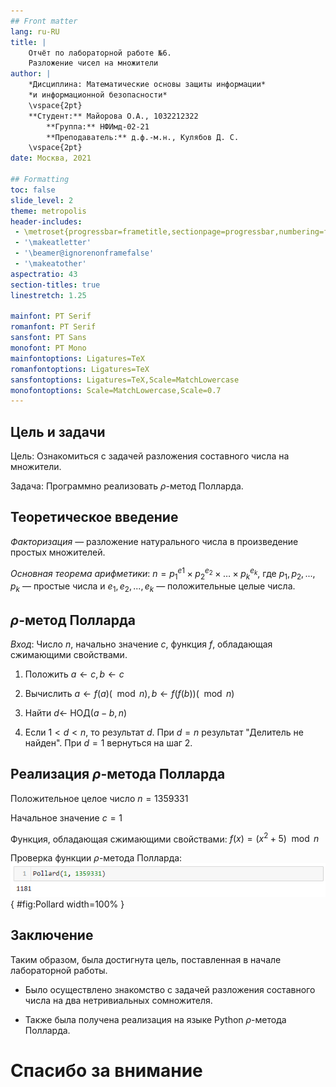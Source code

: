 ```yaml
---
## Front matter
lang: ru-RU
title: |
    Отчёт по лабораторной работе №6.  
    Разложение чисел на множители
author: |
    *Дисциплина: Математические основы защиты информации*  
    *и информационной безопасности*  
    \vspace{2pt}  
    **Студент:** Майорова О.А., 1032212322  
		**Группа:** НФИмд-02-21  
		**Преподаватель:** д.ф.-м.н., Кулябов Д. С. 
    \vspace{2pt}
date: Москва, 2021

## Formatting
toc: false
slide_level: 2
theme: metropolis
header-includes:
 - \metroset{progressbar=frametitle,sectionpage=progressbar,numbering=fraction}
 - '\makeatletter'
 - '\beamer@ignorenonframefalse'
 - '\makeatother'
aspectratio: 43
section-titles: true
linestretch: 1.25

mainfont: PT Serif
romanfont: PT Serif
sansfont: PT Sans
monofont: PT Mono
mainfontoptions: Ligatures=TeX
romanfontoptions: Ligatures=TeX
sansfontoptions: Ligatures=TeX,Scale=MatchLowercase
monofontoptions: Scale=MatchLowercase,Scale=0.7
---
```


## Цель и задачи

Цель: Ознакомиться с задачей разложения составного числа на множители.

Задача: Программно реализовать $\rho$-метод Полларда.

## Теоретическое введение
*Факторизация* — разложение натурального числа в произведение простых множителей.

*Основная теорема арифметики*: $n  = p^{e1}_1 \times p_{2}^{e_2} \times \dots \times p_{k}^{e_k}$, где $p_1, p_2,..., p_k$ — простые числа и $e_1, e_2,..., e_k$ — положительные целые числа.

## $\rho$-метод Полларда
_Вход_: Число $n$, начально значение $c$, функция $f$, обладающая сжимающими свойствами.

1. Положить $a \leftarrow c, b \leftarrow c$

2. Вычислить $a \leftarrow f(a)(\mod n), b \leftarrow f(f(b))(\mod n)$

3. Найти $d \leftarrow$ НОД$(a - b, n)$

4. Если $1 < d < n$, то результат $d$. При $d = n$ результат "Делитель не найден". При $d = 1$ вернуться на шаг 2.


## Реализация $\rho$-метода Полларда
Положительное целое число $n = 1359331$

Начальное значение $c = 1$

Функция, обладающая сжимающими свойствами: $f(x) = (x^2 + 5) \mod n$

Проверка функции $\rho$-метода Полларда:
![Проверка функции](image/Pollard.png){ #fig:Pollard width=100% }


## Заключение
Таким образом, была достигнута цель, поставленная в начале лабораторной работы.

- Было осуществлено знакомство с задачей разложения составного числа на два нетривиальных сомножителя.

- Также была получена реализация на языке Python $\rho$-метода Полларда.



# Спасибо за внимание
